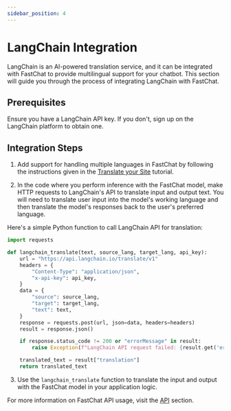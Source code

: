 ```yaml
---
sidebar_position: 4
---
```


# LangChain Integration

LangChain is an AI-powered translation service, and it can be integrated with FastChat to provide multilingual support for your chatbot. This section will guide you through the process of integrating LangChain with FastChat.

## Prerequisites

Ensure you have a LangChain API key. If you don't, sign up on the LangChain platform to obtain one.

## Integration Steps

1. Add support for handling multiple languages in FastChat by following the instructions given in the [Translate your Site](/docs/advanced-features/translate_your_site.md) tutorial.

2. In the code where you perform inference with the FastChat model, make HTTP requests to LangChain's API to translate input and output text. You will need to translate user input into the model's working language and then translate the model's responses back to the user's preferred language.

Here's a simple Python function to call LangChain API for translation:

```python
import requests

def langchain_translate(text, source_lang, target_lang, api_key):
    url = "https://api.langchain.io/translate/v1"
    headers = {
        "Content-Type": "application/json",
        "x-api-key": api_key,
    }
    data = {
        "source": source_lang,
        "target": target_lang,
        "text": text,
    }
    response = requests.post(url, json=data, headers=headers)
    result = response.json()

    if response.status_code != 200 or "errorMessage" in result:
        raise Exception(f"LangChain API request failed: {result.get('errorMessage', 'unknown error')}")

    translated_text = result["translation"]
    return translated_text
```

3. Use the `langchain_translate` function to translate the input and output with the FastChat model in your application logic.

For more information on FastChat API usage, visit the [API](/docs/api/restful_api.md) section.

